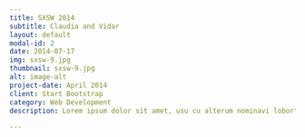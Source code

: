 ```yaml
---
title: SXSW 2014
subtitle: Claudia and Vidar
layout: default
modal-id: 2
date: 2014-07-17
img: sxsw-9.jpg
thumbnail: sxsw-9.jpg
alt: image-alt
project-date: April 2014
client: Start Bootstrap
category: Web Development
description: Lorem ipsum dolor sit amet, usu cu alterum nominavi lobortis. At duo novum diceret. Tantas apeirian vix et, usu sanctus postulant inciderint ut, populo diceret necessitatibus in vim. Cu eum dicam feugiat noluisse.

---
```

